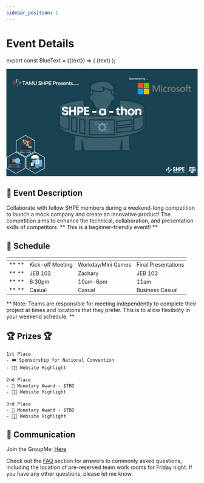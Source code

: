 ```yaml
---
sidebar_position: 1
---
```


# Event Details

export const BlueText = ({text}) => (
  <span className="blue-text">
  {text}
  </span>
);

![SHPEathon](/img/SHPEathon23Poster.jpg)

## 📝 Event Description 

Collaborate with fellow SHPE members during a weekend-long competition to launch a mock company and create an innovative product! The competition aims to enhance the technical, collaboration, and presentation skills of competitors. ** This is a beginner-friendly event!! **

## 📅 Schedule

|             | <BlueText text="Friday (2/3)"></BlueText>      | <BlueText text="Saturday (2/4)"></BlueText>   | <BlueText text="Sunday (2/5)"></BlueText>     |
| ----------- | ----------- | ----------- | ----------- |
| ** <BlueText text="Event:"></BlueText> **       | Kick-off Meeting       | Workday/Mini Games | Final Presentations     |
| ** <BlueText text="Location:"></BlueText> **    | JEB 102     | Zachary     | JEB 102         |
| ** <BlueText text="Time:"></BlueText> **       | 6:30pm         |  <BlueText text="**"></BlueText>  10am-6pm       | 11am          |
| ** <BlueText text="Attire:"></BlueText> **       | Casual         | Casual       | Business Casual          |

<BlueText text="** There is a mandatory Sales Pitch @ 4pm, more information will be sent out Saturday."></BlueText> 

** Note: Teams are responsible for meeting independently to complete their project at times and locations that they prefer. This is to allow flexibility in your weekend schedule. **

## 🏆 Prizes 🏆
```
1st Place
- 🎟️ Sponsorship for National Convention
- 🧑‍💻 Website Highlight

2nd Place
- 🤑 Monetary Award - $TBD
- 🧑‍💻 Website Highlight

3rd Place
- 🤑 Monetary Award - $TBD
- 🧑‍💻 Website Highlight
```

<!-- GroupMe Link -->

## 📲 Communication

Join the GroupMe: [Here](https://groupme.com/join_group/91995898/PWbOt5G3)

Check out the [FAQ](/docs/shpeathon23/event-details/faq.md) section for answers to commonly asked questions, including the location of pre-reserved team work rooms for Friday night. If you have any other questions, please let me know.